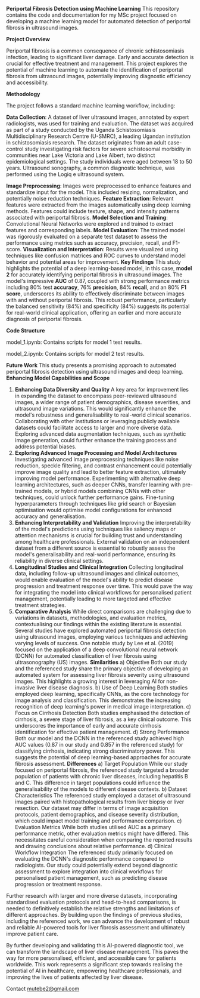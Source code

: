 **Periportal Fibrosis Detection using Machine Learning**
This repository contains the code and documentation for my MSc project focused on developing a machine learning model for automated detection of periportal fibrosis in ultrasound images.

**Project Overview**

Periportal fibrosis is a common consequence of chronic schistosomiasis infection, leading to significant liver damage. Early and accurate detection is crucial for effective treatment and management. This project explores the potential of machine learning to automate the identification of periportal fibrosis from ultrasound images, potentially improving diagnostic efficiency and accessibility.

**Methodology**

The project follows a standard machine learning workflow, including:

**Data Collection**: A dataset of liver ultrasound images, annotated by expert radiologists, was used for training and evaluation. The dataset was acquired as part of a study conducted by the Uganda Schistosomiasis Multidisciplinary Research Centre (U-SMRC), a leading Ugandan institution in schistosomiasis research. The dataset originates from an adult case-control study investigating risk factors for severe schistosomal morbidity in communities near Lake Victoria and Lake Albert, two distinct epidemiological settings. The study individuals were aged between 18 to 50 years. Ultrasound sonography, a common diagnostic technique, was performed using the Logiq e ultrasound system.

**Image Preprocessing**: Images were preprocessed to enhance features and standardize input for the model. This included resizing, normalization, and potentially noise reduction techniques.
**Feature Extraction**: Relevant features were extracted from the images automatically using deep learning methods. Features could include texture, shape, and intensity patterns associated with periportal fibrosis.
**Model Selection and Training**: Convolutional Neural Networks were explored and trained to extract features and corresponding labels.
**Model Evaluation**: The trained model was rigorously evaluated on a separate test dataset to assess the performance using metrics such as accuracy, precision, recall, and F1-score.
**Visualization and Interpretation**: Results were visualized using techniques like confusion matrices and ROC curves to understand model behavior and potential areas for improvement.
**Key Findings**
This study highlights the potential of a deep learning-based model, in this case, **model 2** for accurately identifying periportal fibrosis in ultrasound images. The model's impressive **AUC** of 0.87, coupled with strong performance metrics including 80% test **accuracy**, 76% **precision**, 84% **recall**, and an 80% **F1 score**, underscores its ability to effectively discriminate between images with and without periportal fibrosis. 
This robust performance, particularly the balanced sensitivity (84%) and specificity (84%) suggests its potential for real-world clinical application, offering an earlier and more accurate diagnosis of periportal fibrosis.


**Code Structure**

model_1.ipynb: Contains scripts for  model 1 test results.

model_2.ipynb: Contains scripts for  model 2 test results.


**Future Work**
This study presents a promising approach to automated periportal fibrosis detection using ultrasound images and deep learning. 
**Enhancing Model Capabilities and Scope**
1.	**Enhancing Data Diversity and Quality**
A key area for improvement lies in expanding the dataset to encompass peer-reviewed ultrasound images, a wider range of patient demographics, disease severities, and ultrasound image variations. This would significantly enhance the model's robustness and generalisability to real-world clinical scenarios. Collaborating with other institutions or leveraging publicly available datasets could facilitate access to larger and more diverse data. Exploring advanced data augmentation techniques, such as synthetic image generation, could further enhance the training process and address potential biases.
2.	**Exploring Advanced Image Processing and Model Architectures**
Investigating advanced image preprocessing techniques like noise reduction, speckle filtering, and contrast enhancement could potentially improve image quality and lead to better feature extraction, ultimately improving model performance. Experimenting with alternative deep learning architectures, such as deeper CNNs, transfer learning with pre-trained models, or hybrid models combining CNNs with other techniques, could unlock further performance gains. Fine-tuning hyperparameters through techniques like grid search or Bayesian optimisation would optimise model configurations for enhanced accuracy and generalisation.
3.	**Enhancing Interpretability and Validation**
Improving the interpretability of the model's predictions using techniques like saliency maps or attention mechanisms is crucial for building trust and understanding among healthcare professionals. External validation on an independent dataset from a different source is essential to robustly assess the model's generalisability and real-world performance, ensuring its reliability in diverse clinical settings.
4.	**Longitudinal Studies and Clinical Integration**
Collecting longitudinal data, including follow-up ultrasound images and clinical outcomes, would enable evaluation of the model's ability to predict disease progression and treatment response over time. This would pave the way for integrating the model into clinical workflows for personalised patient management, potentially leading to more targeted and effective treatment strategies.
5.	**Comparative Analysis**
While direct comparisons are challenging due to variations in datasets, methodologies, and evaluation metrics, contextualising our findings within the existing literature is essential. Several studies have explored automated periportal fibrosis detection using ultrasound images, employing various techniques and achieving varying levels of success. One notable study by Lee et al. (2019) focused on the application of a deep convolutional neural network (DCNN) for automated classification of liver fibrosis using ultrasonography (US) images.
**Similarities**
a)	Objective
Both our study and the referenced study share the primary objective of developing an automated system for assessing liver fibrosis severity using ultrasound images. This highlights a growing interest in leveraging AI for non-invasive liver disease diagnosis.
b)	Use of Deep Learning 
Both studies employed deep learning, specifically CNNs, as the core technology for image analysis and classification. This demonstrates the increasing recognition of deep learning's power in medical image interpretation.
c)	Focus on Cirrhosis Detection
Both studies emphasised the detection of cirrhosis, a severe stage of liver fibrosis, as a key clinical outcome. This underscores the importance of early and accurate cirrhosis identification for effective patient management.
d)	Strong Performance
Both our model and the DCNN in the referenced study achieved high AUC values (0.87 in our study and 0.857 in the referenced study) for classifying cirrhosis, indicating strong discriminatory power. This suggests the potential of deep learning-based approaches for accurate fibrosis assessment.
**Differences**
a)	Target Population
 While our study focused on periportal fibrosis, the referenced study targeted a broader population of patients with chronic liver diseases, including hepatitis B and C. This difference in target populations could influence the generalisability of the models to different disease contexts.
b)	Dataset Characteristics
The referenced study employed a dataset of ultrasound images paired with histopathological results from liver biopsy or liver resection. Our dataset may differ in terms of image acquisition protocols, patient demographics, and disease severity distribution, which could impact model training and performance comparison.
c)	Evaluation Metrics
While both studies utilised AUC as a primary performance metric, other evaluation metrics might have differed. This necessitates careful consideration when comparing the reported results and drawing conclusions about relative performance.
d)	Clinical Workflow Integration
The referenced study primarily focused on evaluating the DCNN's diagnostic performance compared to radiologists. Our study could potentially extend beyond diagnostic assessment to explore integration into clinical workflows for personalised patient management, such as predicting disease progression or treatment response.

Further research with larger and more diverse datasets, incorporating standardised evaluation protocols and head-to-head comparisons, is needed to definitively establish the relative strengths and limitations of different approaches. By building upon the findings of previous studies, including the referenced work, we can advance the development of robust and reliable AI-powered tools for liver fibrosis assessment and ultimately improve patient care.

By further developing and validating this AI-powered diagnostic tool, we can transform the landscape of liver disease management. This paves the way for more personalised, efficient, and accessible care for patients worldwide. This work represents a significant step towards realising the potential of AI in healthcare, empowering healthcare professionals, and improving the lives of patients affected by liver disease.


Contact
mutebe2@gmail.com

